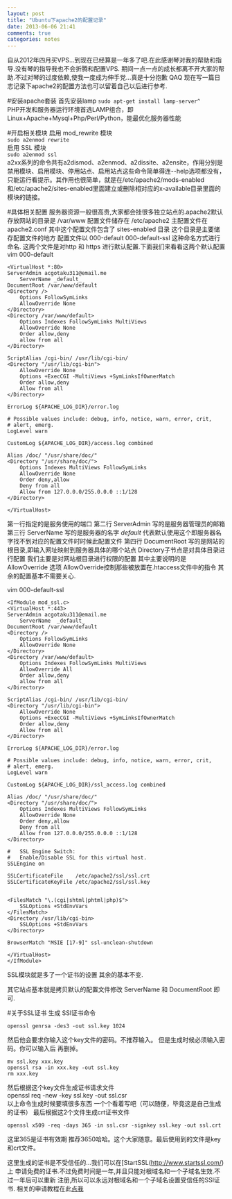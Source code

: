 ```yaml
---
layout: post
title: "Ubuntu下apache2的配置记录"
date: 2013-06-06 21:41
comments: true
categories: notes
---
```


自从2012年四月买VPS...到现在已经算是一年多了吧.在此感谢琴对我的帮助和指导.没有琴的指导我也不会折腾和配置VPS.
期间一点一点的成长都离不开大家的帮助.不过对琴的过度依赖,使我一度成为伸手党...真是十分抱歉 QAQ 
现在写一篇日志记录下apache2的配置方法也可以留着自己以后进行参考.

#安装apache套装
首先安装lamp
`sudo apt-get install lamp-server^`    
PHP开发和服务器运行环境首选LAMP组合，即Linux+Apache+Mysql+Php/Perl/Python，能最优化服务器性能

#开启相关模块
启用 mod_rewrite 模块  
`sudo a2enmod rewrite`  
启用 SSL 模块  
`sudo a2enmod ssl`   
a2xx系列的命令共有a2dismod、a2enmod、a2dissite、a2ensite，作用分别是禁用模块、启用模块、停用站点、启用站点这些命令简单得连--help选项都没有，只能运行看提示。其作用也很简单，就是在/etc/apache2/mods-enabled和/etc/apache2/sites-enabled里面建立或删除相对应的x-available目录里面的模块的链接。

#具体相关配置
服务器资源一般很高贵,大家都会挂很多独立站点的.apache2默认存放网站的目录是 /var/www 
配置文件储存在 /etc/apache2 主配置文件在 apache2.conf 其中这个配置文件包含了 sites-enabled 目录
这个目录是主要储存配置文件的地方 配置文件以 000-default 000-default-ssl 这种命名方式进行命名.
这两个文件是对http 和 https 进行默认配置.下面我们来看看这两个默认配置
vim 000-default

	<VirtualHost *:80>
	ServerAdmin acgotaku311@email.me
        ServerName _default_
	DocumentRoot /var/www/default
	<Directory />
		Options FollowSymLinks
		AllowOverride None
	</Directory>
	<Directory /var/www/default>
		Options Indexes FollowSymLinks MultiViews
		AllowOverride None
		Order allow,deny
		allow from all
	</Directory>

	ScriptAlias /cgi-bin/ /usr/lib/cgi-bin/
	<Directory "/usr/lib/cgi-bin">
		AllowOverride None
		Options +ExecCGI -MultiViews +SymLinksIfOwnerMatch
		Order allow,deny
		Allow from all
	</Directory>

	ErrorLog ${APACHE_LOG_DIR}/error.log

	# Possible values include: debug, info, notice, warn, error, crit,
	# alert, emerg.
	LogLevel warn

	CustomLog ${APACHE_LOG_DIR}/access.log combined

    Alias /doc/ "/usr/share/doc/"
    <Directory "/usr/share/doc/">
        Options Indexes MultiViews FollowSymLinks
        AllowOverride None
        Order deny,allow
        Deny from all
        Allow from 127.0.0.0/255.0.0.0 ::1/128
    </Directory>

	</VirtualHost>

第一行指定的是服务使用的端口
第二行 ServerAdmin 写的是服务器管理员的邮箱
第三行 ServerName 写的是服务器的名字 _default_ 代表默认使用这个即服务器名字找不到对应的配置文件时时候此配置文件
第四行 DocumentRoot 写的是网站的根目录,即输入网址映射到服务器具体的哪个站点
Directory子节点是对具体目录进行配置 我们主要是对网站根目录进行权限的配置
其中主要说明的是 AllowOverride 选项 AllowOverride控制那些被放置在.htaccess文件中的指令
其余的配置基本不需要关心.

vim 000-default-ssl

	<IfModule mod_ssl.c>
	<VirtualHost *:443>
	ServerAdmin acgotaku311@email.me
        ServerName  _default_
	DocumentRoot /var/www/default
	<Directory />
		Options FollowSymLinks
		AllowOverride None
	</Directory>
	<Directory /var/www/default>
		Options Indexes FollowSymLinks MultiViews
		AllowOverride All
		Order allow,deny
		allow from all
	</Directory>

	ScriptAlias /cgi-bin/ /usr/lib/cgi-bin/
	<Directory "/usr/lib/cgi-bin">
		AllowOverride None
		Options +ExecCGI -MultiViews +SymLinksIfOwnerMatch
		Order allow,deny
		Allow from all
	</Directory>

	ErrorLog ${APACHE_LOG_DIR}/error.log

	# Possible values include: debug, info, notice, warn, error, crit,
	# alert, emerg.
	LogLevel warn

	CustomLog ${APACHE_LOG_DIR}/ssl_access.log combined

	Alias /doc/ "/usr/share/doc/"
	<Directory "/usr/share/doc/">
		Options Indexes MultiViews FollowSymLinks
		AllowOverride None
		Order deny,allow
		Deny from all
		Allow from 127.0.0.0/255.0.0.0 ::1/128
	</Directory>

	#   SSL Engine Switch:
	#   Enable/Disable SSL for this virtual host.
	SSLEngine on

	SSLCertificateFile    /etc/apache2/ssl/ssl.crt
	SSLCertificateKeyFile /etc/apache2/ssl/ssl.key

	
	<FilesMatch "\.(cgi|shtml|phtml|php)$">
		SSLOptions +StdEnvVars
	</FilesMatch>
	<Directory /usr/lib/cgi-bin>
		SSLOptions +StdEnvVars
	</Directory>

	BrowserMatch "MSIE [17-9]" ssl-unclean-shutdown

	</VirtualHost>
	</IfModule>

SSL模块就是多了一个证书的设置  其余的基本不变.

其它站点基本就是拷贝默认的配置文件修改 ServerName 和 DocumentRoot 即可.

#关于SSL证书
生成 SSl证书命令

	openssl genrsa -des3 -out ssl.key 1024
然后他会要求你输入这个key文件的密码。不推荐输入。 但是生成时候必须输入密码。你可以输入后 再删掉。 
	
	mv ssl.key xxx.key  
	openssl rsa -in xxx.key -out ssl.key  
	rm xxx.key  
然后根据这个key文件生成证书请求文件  
openssl req -new -key ssl.key -out ssl.csr  
以上命令生成时候要填很多东西 一个个看着写吧（可以随便，毕竟这是自己生成的证书）
最后根据这2个文件生成crt证书文件

	openssl x509 -req -days 365 -in ssl.csr -signkey ssl.key -out ssl.crt  
这里365是证书有效期 推荐3650哈哈。这个大家随意。最后使用到的文件是key和crt文件。

这里生成的证书是不受信任的...我们可以在[StartSSL(http://www.startssl.com/)上
申请免费的证书.不过免费时间是一年,并且只能对根域名和一个子域名生效.不过一年后可以重新
注册,所以可以永远对根域名和一个子域名设置受信任的SSl证书.
相关的申请教程在此[点我](http://www.deepvps.com/apply-startssl-ssl-certificate.html)

